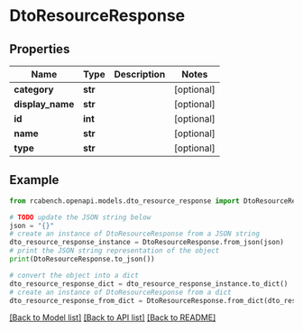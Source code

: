 # DtoResourceResponse


## Properties

Name | Type | Description | Notes
------------ | ------------- | ------------- | -------------
**category** | **str** |  | [optional] 
**display_name** | **str** |  | [optional] 
**id** | **int** |  | [optional] 
**name** | **str** |  | [optional] 
**type** | **str** |  | [optional] 

## Example

```python
from rcabench.openapi.models.dto_resource_response import DtoResourceResponse

# TODO update the JSON string below
json = "{}"
# create an instance of DtoResourceResponse from a JSON string
dto_resource_response_instance = DtoResourceResponse.from_json(json)
# print the JSON string representation of the object
print(DtoResourceResponse.to_json())

# convert the object into a dict
dto_resource_response_dict = dto_resource_response_instance.to_dict()
# create an instance of DtoResourceResponse from a dict
dto_resource_response_from_dict = DtoResourceResponse.from_dict(dto_resource_response_dict)
```
[[Back to Model list]](../README.md#documentation-for-models) [[Back to API list]](../README.md#documentation-for-api-endpoints) [[Back to README]](../README.md)


